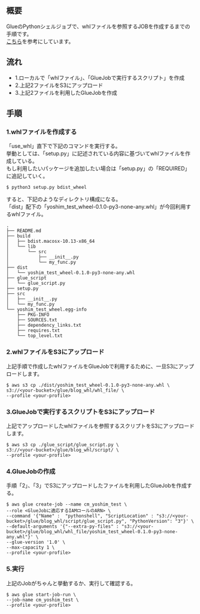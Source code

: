 ## 概要
GlueのPythonシェルジョブで、whlファイルを参照するJOBを作成するまでの手順です。  
[こちら](https://docs.aws.amazon.com/en_pv/glue/latest/dg/add-job-python#create-python-extra-library)を参考にしています。


## 流れ
- 1.ローカルで「whlファイル」、「GlueJobで実行するスクリプト」を作成
- 2.上記2ファイルをS3にアップロード
- 3.上記2ファイルを利用したGlueJobを作成


## 手順
### 1.whlファイルを作成する
「use_whl」直下で下記のコマンドを実行する。  
挙動としては、「setup.py」に記述されている内容に基づいてwhlファイルを作成している。  
もし利用したいパッケージを追加したい場合は「setup.py」の「REQUIRED」に追記していく。  

```shell
$ python3 setup.py bdist_wheel
```

すると、下記のようなディレクトリ構成になる。  
「dist」配下の「yoshim_test_wheel-0.1.0-py3-none-any.whl」が今回利用するwhlファイル。

```
.
├── README.md
├── build
│   ├── bdist.macosx-10.13-x86_64
│   └── lib
│       └── src
│           ├── __init__.py
│           └── my_func.py
├── dist
│   └── yoshim_test_wheel-0.1.0-py3-none-any.whl
├── glue_script
│   └── glue_script.py
├── setup.py
├── src
│   ├── __init__.py
│   └── my_func.py
└── yoshim_test_wheel.egg-info
    ├── PKG-INFO
    ├── SOURCES.txt
    ├── dependency_links.txt
    ├── requires.txt
    └── top_level.txt
```

### 2.whlファイルをS3にアップロード
上記手順で作成したwhlファイルをGlueJobで利用するために、一旦S3にアップロードします。  


```shell
$ aws s3 cp ./dist/yoshim_test_wheel-0.1.0-py3-none-any.whl \
s3://<your-bucket>/glue/blog_whl/whl_file/ \
--profile <your-profile>
```

### 3.GlueJobで実行するスクリプトをS3にアップロード
上記でアップロードしたwhlファイルを参照するスクリプトをS3にアップロードします。  

```shell
$ aws s3 cp ./glue_script/glue_script.py \
s3://<your-bucket>/glue/blog_whl/script/ \
--profile <your-profile>
```

### 4.GlueJobの作成
手順「2」、「3」でS3にアップロードしたファイルを利用したGlueJobを作成する。  


```shell
$ aws glue create-job --name cm_yoshim_test \
--role <GlueJobに適応するIAMロールのARN> \
--command '{"Name" :  "pythonshell", "ScriptLocation" : "s3://<your-bucket>/glue/blog_whl/script/glue_script.py", "PythonVersion": "3"}' \
--default-arguments '{"--extra-py-files" : "s3://<your-bucket>/glue/blog_whl/whl_file/yoshim_test_wheel-0.1.0-py3-none-any.whl"}' \
--glue-version '1.0' \
--max-capacity 1 \
--profile <your-profile>
```

### 5.実行
上記のJobがちゃんと挙動するか、実行して確認する。  

```shell
$ aws glue start-job-run \
--job-name cm_yoshim_test \
--profile <your-profile>
```